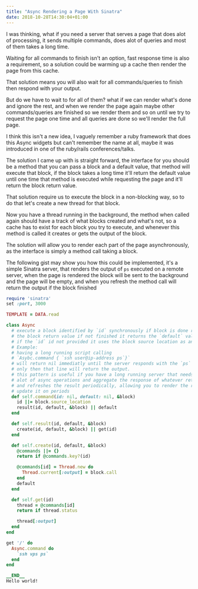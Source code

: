 ```yaml
---
title: "Async Rendering a Page With Sinatra"
date: 2018-10-28T14:30:04+01:00
---
```


I was thinking, what if you need a server that serves a page that does alot of
processing, it sends multiple commands, does alot of queries and most of them
takes a long time.

Waiting for all commands to finish isn't an option, fast response time is also a
requirement, so a solution could be warming up a cache then render the page from
this cache.

That solution means you will also wait for all commands/queries to finish then
respond with your output.

But do we have to wait to for all of them? what if we can render what's done and
ignore the rest, and when we render the page again maybe other commands/queries
are finished so we render them and so on until we try to request the page one
time and all queries are done so we'll render the full page.

I think this isn't a new idea, I vaguely remember a ruby framework that does
this Async widgets but can't remember the name at all, maybe it was introduced in
one of the ruby/rails conferences/talks.

The solution I came up with is straight forward, the interface for you should be
a method that you can pass a block and a default value, that method will
execute that block, if the block takes a long time it'll return the default
value until one time that method is executed while requesting the page and it'll
return the block return value.

That solution require us to execute the block in a non-blocking way, so to do
that let's create a new thread for that block.

Now you have a thread running in the background, the method when called again
should have a track of what blocks created and what's not, so a cache has to
exist for each block you try to execute, and whenever this method is called it
creates or gets the output of the block.

The solution will allow you to render each part of the page asynchronously, as
the interface is simply a method call taking a block.

The following gist may show you how this could be implemented, it's a simple
Sinatra server, that renders the output of `ps` executed on a remote server,
when the page is rendered the block will be sent to the background and the page
will be empty, and when you refresh the method call will return the output if
the block finished

```ruby
require 'sinatra'
set :port, 3000

TEMPLATE = DATA.read

class Async
  # execute a block identified by `id` synchronously if block is done returns
  # the block return value if not finished it returns the `default` value the
  # if the `id` id not provided it uses the block source location as an id
  # Example:
  # having a long running script calling
  # `Asybc.command { `ssh user@ip-address ps`}`
  # will return nil immediatly until the server responds with the `ps` output,
  # only then that line will return the output.
  # this pattern is useful if you have a long running server that needs to do
  # alot of async operations and aggregate the response of whatever returned,
  # and refreshes the result periodically, allowing you to render the result and
  # update it on periods
  def self.command(id: nil, default: nil, &block)
    id ||= block.source_location
    result(id, default, &block) || default
  end

  def self.result(id, default, &block)
    create(id, default, &block) || get(id)
  end

  def self.create(id, default, &block)
    @commands ||= {}
    return if @commands.key?(id)

    @commands[id] = Thread.new do
      Thread.current[:output] = block.call
    end
    default
  end

  def self.get(id)
    thread = @commands[id]
    return if thread.status

    thread[:output]
  end
end

get '/' do
  Async.command do
    `ssh vps ps`
  end
end

__END__
Hello world!
```
